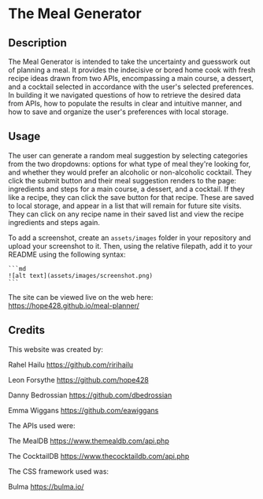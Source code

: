 # The Meal Generator

## Description

The Meal Generator is intended to take the uncertainty and guesswork out of planning a meal. It provides the indecisive or bored home cook with fresh recipe ideas drawn from two APIs, encompassing a main course, a dessert, and a cocktail selected in accordance with the user's selected preferences. In building it we navigated questions of how to retrieve the desired data from APIs, how to populate the results in clear and intuitive manner, and how to save and organize the user's preferences with local storage.

## Usage

The user can generate a random meal suggestion by selecting categories from the two dropdowns: options for what type of meal they're looking for, and whether they would prefer an alcoholic or non-alcoholic cocktail. They click the submit button and their meal suggestion renders to the page: ingredients and steps for a main course, a dessert, and a cocktail. If they like a recipe, they can click the save button for that recipe. These are saved to local storage, and appear in a list that will remain for future site visits. They can click on any recipe name in their saved list and view the recipe ingredients and steps again.

To add a screenshot, create an `assets/images` folder in your repository and upload your screenshot to it. Then, using the relative filepath, add it to your README using the following syntax:

    ```md
    ![alt text](assets/images/screenshot.png)
    ```
The site can be viewed live on the web here: https://hope428.github.io/meal-planner/

## Credits

This website was created by: 

Rahel Hailu https://github.com/ririhailu

Leon Forsythe https://github.com/hope428

Danny Bedrossian https://github.com/dbedrossian

Emma Wiggans https://github.com/eawiggans


The APIs used were:

The MealDB https://www.themealdb.com/api.php

The CocktailDB https://www.thecocktaildb.com/api.php


The CSS framework used was:

Bulma https://bulma.io/